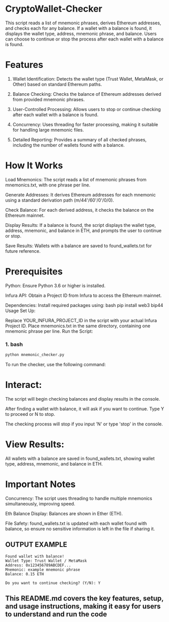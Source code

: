 # CryptoWallet-Checker

This script reads a list of mnemonic phrases, derives Ethereum addresses, and checks each for any balance. If a wallet with a balance is found, it displays the wallet type, address, mnemonic phrase, and balance. Users can choose to continue or stop the process after each wallet with a balance is found.

# Features

1. Wallet Identification: Detects the wallet type (Trust Wallet, MetaMask, or Other) based on standard Ethereum paths.

2. Balance Checking: Checks the balance of Ethereum addresses derived from provided mnemonic phrases.

3. User-Controlled Processing: Allows users to stop or continue checking after each wallet with a balance is found.

5. Concurrency: Uses threading for faster processing, making it suitable for handling large mnemonic files.

6. Detailed Reporting: Provides a summary of all checked phrases, including the number of wallets found with a balance.

# How It Works

Load Mnemonics: The script reads a list of mnemonic phrases from mnemonics.txt, with one phrase per line.

Generate Addresses: It derives Ethereum addresses for each mnemonic using a standard derivation path (m/44'/60'/0'/0/0).

Check Balance: For each derived address, it checks the balance on the Ethereum mainnet.

Display Results: If a balance is found, the script displays the wallet type, address, mnemonic, and balance in ETH, and prompts the user to continue or stop.

Save Results: Wallets with a balance are saved to found_wallets.txt for future reference.

# Prerequisites

Python: Ensure Python 3.6 or higher is installed.

Infura API: Obtain a Project ID from Infura to access the Ethereum mainnet.

Dependencies: Install required packages using:
bash
pip install web3 bip44
Usage
Set Up:

Replace YOUR_INFURA_PROJECT_ID in the script with your actual Infura Project ID.
Place mnemonics.txt in the same directory, containing one mnemonic phrase per line.
Run the Script:

### 1. **bash**



```bash
python mnemonic_checker.py
```

To run the checker, use the following command:

# Interact:

The script will begin checking balances and display results in the console.

After finding a wallet with balance, it will ask if you want to continue. Type Y to proceed or N to stop.

The checking process will stop if you input 'N' or type 'stop' in the console.

# View Results:

All wallets with a balance are saved in found_wallets.txt, showing wallet type, address, mnemonic, and balance in ETH.

# Important Notes

Concurrency: The script uses threading to handle multiple mnemonics simultaneously, improving speed.

Eth Balance Display: Balances are shown in Ether (ETH).

File Safety: found_wallets.txt is updated with each wallet found with balance, so ensure no sensitive information is left in the file if sharing it.

## OUTPUT EXAMPLE
```plaintext
Found wallet with balance!
Wallet Type: Trust Wallet / MetaMask
Address: 0x123456789ABCDEF...
Mnemonic: example mnemonic phrase
Balance: 0.15 ETH

Do you want to continue checking? (Y/N): Y
```


## This README.md covers the key features, setup, and usage instructions, making it easy for users to understand and run the code 

